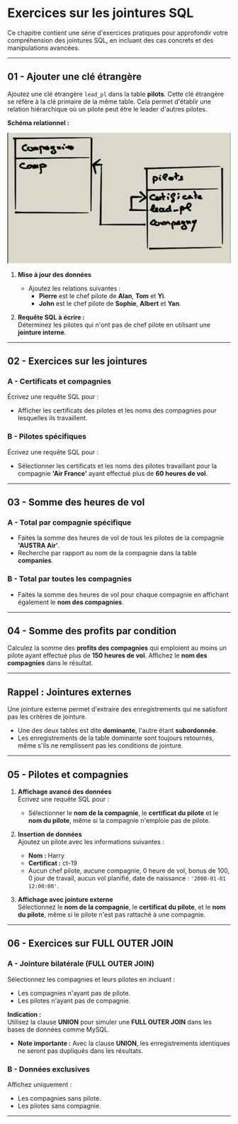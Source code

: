 # Exercices sur les jointures SQL

Ce chapitre contient une série d'exercices pratiques pour approfondir votre compréhension des jointures SQL, en incluant des cas concrets et des manipulations avancées.

---

## **01 - Ajouter une clé étrangère**

Ajoutez une clé étrangère `lead_pl` dans la table **pilots**. Cette clé étrangère se réfère à la clé primaire de la même table. Cela permet d'établir une relation hiérarchique où un pilote peut être le leader d'autres pilotes.

**Schéma relationnel :**

![Relation lead_pilot](../images/lead_pilot.png)

1. **Mise à jour des données**  
   - Ajoutez les relations suivantes :
     - **Pierre** est le chef pilote de **Alan**, **Tom** et **Yi**.  
     - **John** est le chef pilote de **Sophie**, **Albert** et **Yan**.

2. **Requête SQL à écrire :**  
   Déterminez les pilotes qui n'ont pas de chef pilote en utilisant une **jointure interne**.

---

## **02 - Exercices sur les jointures**

### **A - Certificats et compagnies**  
Écrivez une requête SQL pour :  
- Afficher les certificats des pilotes et les noms des compagnies pour lesquelles ils travaillent.

### **B - Pilotes spécifiques**  
Écrivez une requête SQL pour :  
- Sélectionner les certificats et les noms des pilotes travaillant pour la compagnie **'Air France'** ayant effectué plus de **60 heures de vol**.

---

## **03 - Somme des heures de vol**

### **A - Total par compagnie spécifique**  
- Faites la somme des heures de vol de tous les pilotes de la compagnie **'AUSTRA Air'**.  
- Recherche par rapport au nom de la compagnie dans la table **companies**.

### **B - Total par toutes les compagnies**  
- Faites la somme des heures de vol pour chaque compagnie en affichant également le **nom des compagnies**.

---

## **04 - Somme des profits par condition**

Calculez la somme des **profits des compagnies** qui emploient au moins un pilote ayant effectué plus de **150 heures de vol**. Affichez le **nom des compagnies** dans le résultat.

---

## **Rappel : Jointures externes**

Une jointure externe permet d'extraire des enregistrements qui ne satisfont pas les critères de jointure.  
- Une des deux tables est dite **dominante**, l'autre étant **subordonnée**.  
- Les enregistrements de la table dominante sont toujours retournés, même s'ils ne remplissent pas les conditions de jointure.  

---

## **05 - Pilotes et compagnies**

1. **Affichage avancé des données**  
   Écrivez une requête SQL pour :  
   - Sélectionner le **nom de la compagnie**, le **certificat du pilote** et le **nom du pilote**, même si la compagnie n'emploie pas de pilote.  

2. **Insertion de données**  
   Ajoutez un pilote avec les informations suivantes :  
   - **Nom :** Harry  
   - **Certificat :** ct-19  
   - Aucun chef pilote, aucune compagnie, 0 heure de vol, bonus de 100, 0 jour de travail, aucun vol planifié, date de naissance : `'2000-01-01 12:00:00'`.

3. **Affichage avec jointure externe**  
   Sélectionnez le **nom de la compagnie**, le **certificat du pilote**, et le **nom du pilote**, même si le pilote n'est pas rattaché à une compagnie.

---

## **06 - Exercices sur FULL OUTER JOIN**

### **A - Jointure bilatérale (FULL OUTER JOIN)**  
Sélectionnez les compagnies et leurs pilotes en incluant :  
- Les compagnies n'ayant pas de pilote.  
- Les pilotes n'ayant pas de compagnie.  

**Indication :**  
Utilisez la clause **UNION** pour simuler une **FULL OUTER JOIN** dans les bases de données comme MySQL.  
- **Note importante :** Avec la clause **UNION**, les enregistrements identiques ne seront pas dupliqués dans les résultats.

### **B - Données exclusives**  
Affichez uniquement :  
- Les compagnies sans pilote.  
- Les pilotes sans compagnie.

---
